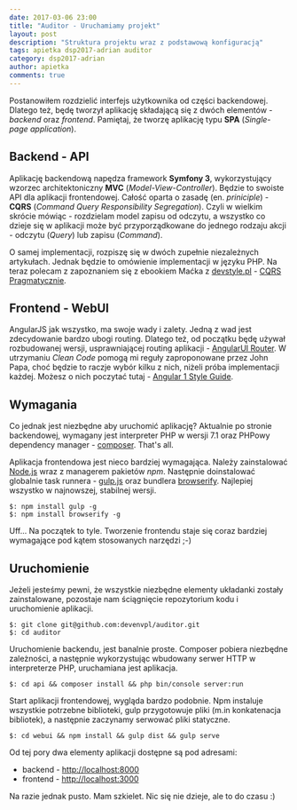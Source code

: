 ```yaml
---
date: 2017-03-06 23:00
title: "Auditor - Uruchamiamy projekt"
layout: post
description: "Struktura projektu wraz z podstawową konfiguracją"
tags: apietka dsp2017-adrian auditor
category: dsp2017-adrian
author: apietka
comments: true
---
```


Postanowiłem rozdzielić interfejs użytkownika od części backendowej. Dlatego też, będę tworzył aplikację składającą się z dwóch elementów - *backend* oraz *frontend*. Pamiętaj, że tworzę aplikację typu **SPA** (*Single-page application*).

## Backend - API

Aplikację backendową napędza framework **Symfony 3**, wykorzystujący wzorzec architektoniczny **MVC** (*Model-View-Controller*). Będzie to swoiste API dla aplikacji frontendowej. Całość oparta o zasadę (en. *priniciple*) - **CQRS** (*Command Query Responsibility Segregation*). Czyli w wielkim skrócie mówiąc - rozdzielam model zapisu od odczytu, a wszystko co dzieje się w aplikacji może być przyporządkowane do jednego rodzaju akcji - odczytu (*Query*) lub zapisu (*Command*).

O samej implementacji, rozpiszę się w dwóch zupełnie niezależnych artykułach. Jednak będzie to omówienie implementacji w języku PHP. Na teraz polecam z zapoznaniem się z ebookiem Maćka z [devstyle.pl](http://devstyle.pl/) - [CQRS Pragmatycznie](http://devstyle.pl/ksiazki/cqrs-pragmatycznie/).

## Frontend - WebUI

AngularJS jak wszystko, ma swoje wady i zalety. Jedną z wad jest zdecydowanie bardzo ubogi routing. Dlatego też, od początku będę używał rozbudowanej wersji, usprawniającej routing aplikacji - [AngularUI Router](https://github.com/angular-ui/ui-router). W utrzymaniu *Clean Code* pomogą mi reguły zaproponowane przez John Papa, choć będzie to raczje wybór kilku z nich, niżeli próba implementacji każdej. Możesz o nich poczytać tutaj - [Angular 1 Style Guide](https://github.com/johnpapa/angular-styleguide/blob/master/a1/README.md).

## Wymagania

Co jednak jest niezbędne aby uruchomić aplikację? Aktualnie po stronie backendowej, wymagany jest interpreter PHP w wersji 7.1 oraz PHPowy dependency manager - [composer](https://getcomposer.org/). That's all.

Aplikacja frontendowa jest nieco bardziej wymagająca. Należy zainstalować [Node.js](https://nodejs.org) wraz z managerem pakietów *npm*. Następnie doinstalować globalnie task runnera - [gulp.js](http://gulpjs.com/) oraz bundlera [browserify](http://browserify.org/). Najlepiej wszystko w najnowszej, stabilnej wersji.

```
$: npm install gulp -g
$: npm install browserify -g
```

Uff... Na początek to tyle. Tworzenie frontendu staje się coraz bardziej wymagające pod kątem stosowanych narzędzi ;-)

## Uruchomienie

Jeżeli jesteśmy pewni, że wszystkie niezbędne elementy układanki zostały zainstalowane, pozostaje nam ściągnięcie repozytorium kodu i uruchomienie aplikacji.

```
$: git clone git@github.com:devenvpl/auditor.git
$: cd auditor
```

Uruchomienie backendu, jest banalnie proste. Composer pobiera niezbędne zależności, a następnie wykorzystując wbudowany serwer HTTP w interpreterze PHP, uruchamiana jest aplikacja.

```
$: cd api && composer install && php bin/console server:run
```

Start aplikacji frontendowej, wygląda bardzo podobnie. Npm instaluje wszystkie potrzebne biblioteki, gulp przygotowuje pliki (m.in konkatenacja bibliotek), a następnie zaczynamy serwować pliki statyczne.

```
$: cd webui && npm install && gulp dist && gulp serve
```

Od tej pory dwa elementy aplikacji dostępne są pod adresami:

- backend - [http://localhost:8000](http://localhost:8000)
- frontend - [http://localhost:3000](http://localhost:3000)

Na razie jednak pusto. Mam szkielet. Nic się nie dzieje, ale to do czasu :)